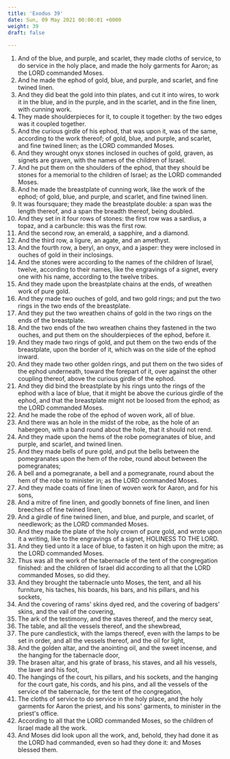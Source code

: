 ```yaml
---
title: 'Exodus 39'
date: Sun, 09 May 2021 00:00:01 +0000
weight: 39
draft: false
  
---
```


1. And of the blue, and purple, and scarlet, they made cloths of service, to do service in the holy place, and made the holy garments for Aaron; as the LORD commanded Moses.
2. And he made the ephod of gold, blue, and purple, and scarlet, and fine twined linen.
3. And they did beat the gold into thin plates, and cut it into wires, to work it in the blue, and in the purple, and in the scarlet, and in the fine linen, with cunning work.
4. They made shoulderpieces for it, to couple it together: by the two edges was it coupled together.
5. And the curious girdle of his ephod, that was upon it, was of the same, according to the work thereof; of gold, blue, and purple, and scarlet, and fine twined linen; as the LORD commanded Moses.
6. And they wrought onyx stones inclosed in ouches of gold, graven, as signets are graven, with the names of the children of Israel.
7. And he put them on the shoulders of the ephod, that they should be stones for a memorial to the children of Israel; as the LORD commanded Moses.
8. And he made the breastplate of cunning work, like the work of the ephod; of gold, blue, and purple, and scarlet, and fine twined linen.
9. It was foursquare; they made the breastplate double: a span was the length thereof, and a span the breadth thereof, being doubled.
10. And they set in it four rows of stones: the first row was a sardius, a topaz, and a carbuncle: this was the first row.
11. And the second row, an emerald, a sapphire, and a diamond.
12. And the third row, a ligure, an agate, and an amethyst.
13. And the fourth row, a beryl, an onyx, and a jasper: they were inclosed in ouches of gold in their inclosings.
14. And the stones were according to the names of the children of Israel, twelve, according to their names, like the engravings of a signet, every one with his name, according to the twelve tribes.
15. And they made upon the breastplate chains at the ends, of wreathen work of pure gold.
16. And they made two ouches of gold, and two gold rings; and put the two rings in the two ends of the breastplate.
17. And they put the two wreathen chains of gold in the two rings on the ends of the breastplate.
18. And the two ends of the two wreathen chains they fastened in the two ouches, and put them on the shoulderpieces of the ephod, before it.
19. And they made two rings of gold, and put them on the two ends of the breastplate, upon the border of it, which was on the side of the ephod inward.
20. And they made two other golden rings, and put them on the two sides of the ephod underneath, toward the forepart of it, over against the other coupling thereof, above the curious girdle of the ephod.
21. And they did bind the breastplate by his rings unto the rings of the ephod with a lace of blue, that it might be above the curious girdle of the ephod, and that the breastplate might not be loosed from the ephod; as the LORD commanded Moses.
22. And he made the robe of the ephod of woven work, all of blue.
23. And there was an hole in the midst of the robe, as the hole of an habergeon, with a band round about the hole, that it should not rend.
24. And they made upon the hems of the robe pomegranates of blue, and purple, and scarlet, and twined linen.
25. And they made bells of pure gold, and put the bells between the pomegranates upon the hem of the robe, round about between the pomegranates;
26. A bell and a pomegranate, a bell and a pomegranate, round about the hem of the robe to minister in; as the LORD commanded Moses.
27. And they made coats of fine linen of woven work for Aaron, and for his sons,
28. And a mitre of fine linen, and goodly bonnets of fine linen, and linen breeches of fine twined linen,
29. And a girdle of fine twined linen, and blue, and purple, and scarlet, of needlework; as the LORD commanded Moses.
30. And they made the plate of the holy crown of pure gold, and wrote upon it a writing, like to the engravings of a signet, HOLINESS TO THE LORD.
31. And they tied unto it a lace of blue, to fasten it on high upon the mitre; as the LORD commanded Moses.
32. Thus was all the work of the tabernacle of the tent of the congregation finished: and the children of Israel did according to all that the LORD commanded Moses, so did they.
33. And they brought the tabernacle unto Moses, the tent, and all his furniture, his taches, his boards, his bars, and his pillars, and his sockets,
34. And the covering of rams' skins dyed red, and the covering of badgers' skins, and the vail of the covering,
35. The ark of the testimony, and the staves thereof, and the mercy seat,
36. The table, and all the vessels thereof, and the shewbread,
37. The pure candlestick, with the lamps thereof, even with the lamps to be set in order, and all the vessels thereof, and the oil for light,
38. And the golden altar, and the anointing oil, and the sweet incense, and the hanging for the tabernacle door,
39. The brasen altar, and his grate of brass, his staves, and all his vessels, the laver and his foot,
40. The hangings of the court, his pillars, and his sockets, and the hanging for the court gate, his cords, and his pins, and all the vessels of the service of the tabernacle, for the tent of the congregation,
41. The cloths of service to do service in the holy place, and the holy garments for Aaron the priest, and his sons' garments, to minister in the priest's office.
42. According to all that the LORD commanded Moses, so the children of Israel made all the work.
43. And Moses did look upon all the work, and, behold, they had done it as the LORD had commanded, even so had they done it: and Moses blessed them.
